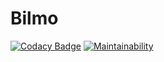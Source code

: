 # Bilmo

[![Codacy Badge](https://api.codacy.com/project/badge/Grade/d58bc2c08fa64f78b09ff1475454e405)](https://www.codacy.com/manual/cedflam/Bilmo?utm_source=github.com&amp;utm_medium=referral&amp;utm_content=cedflam/Bilmo&amp;utm_campaign=Badge_Grade)
[![Maintainability](https://api.codeclimate.com/v1/badges/d142ab48bbdee89417be/maintainability)](https://codeclimate.com/github/cedflam/Bilmo/maintainability)
